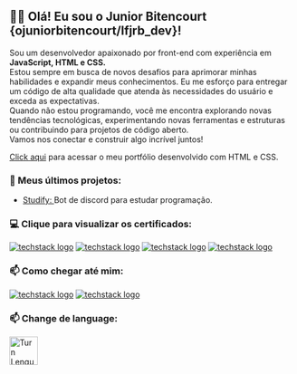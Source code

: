 
## 👨‍💻 Olá! Eu sou o Junior Bitencourt {ojuniorbitencourt/lfjrb_dev}!
Sou um desenvolvedor apaixonado por front-end com experiência em <strong>JavaScript, HTML e CSS.</strong><br>
Estou sempre em busca de novos desafios para aprimorar minhas habilidades e expandir meus conhecimentos. Eu me esforço para entregar um código de alta qualidade que atenda às necessidades do usuário e exceda as expectativas.<br>
Quando não estou programando, você me encontra explorando novas tendências tecnológicas, experimentando novas ferramentas e estruturas ou contribuindo para projetos de código aberto.<br>
Vamos nos conectar e construir algo incrível juntos!

<a href="ojuniorbitencourt.vercel.app">Click aqui</a> para acessar o meu portfólio desenvolvido com HTML e CSS.

### 🌱 Meus últimos projetos: <br>
- <a href="https://github.com/ojuniorbitencourt/studify">Studify: </a>Bot de discord para estudar programação.<br>

### 💻 Clique para visualizar os certificados:
[![techstack logo](https://readme-components.vercel.app/api?component=logo&logo=javascript&fill=000000&text=true)](https://ojuniorbitencourt.vercel.app/certificados.html)
[![techstack logo](https://readme-components.vercel.app/api?component=logo&logo=html5&fill=000000&text=true)](https://ojuniorbitencourt.vercel.app/certificados.html)
[![techstack logo](https://readme-components.vercel.app/api?component=logo&logo=css3&fill=000000&text=true)](https://ojuniorbitencourt.vercel.app/certificados.html)
[![techstack logo](https://readme-components.vercel.app/api?component=logo&logo=github&fill=000000&text=true)](https://ojuniorbitencourt.vercel.app/certificados.html)

### 📫 Como chegar até mim: <br>
[![techstack logo](https://readme-components.vercel.app/api?component=logo&logo=instagram&fill=000000&text=false)](https://instagram.com/lfjrb_dev)
[![techstack logo](https://readme-components.vercel.app/api?component=logo&logo=twitter&fill=000000&text=false)](https://twitter.com/lfjrb_dev)

### 📫 Change de language: <br>
<a href="https://github.com/ojuniorbitencourt/ojuniorbitencourt/blob/main/README.md"><img src="https://github.com/ojuniorbitencourt/ojuniorbitencourt/blob/main/flags/flag-eua.png" width="50px" align="left" alt="Turn Lenguage Portugues" style="max-width: 100%;"></a>
